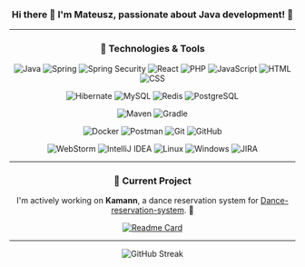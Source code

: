 <div align=center>

### Hi there 👋 I'm Mateusz, passionate about Java development! 🚀

---

### 🔧 Technologies & Tools
![Java](https://img.shields.io/badge/java-orange?style=for-the-badge&logo=openjdk&color=orange)
![Spring](https://img.shields.io/badge/Spring-darkgreen?style=for-the-badge&logo=spring&logoColor=white)
![Spring Security](https://img.shields.io/badge/Spring%20Security-darkgreen?style=for-the-badge&logo=spring-security&logoColor=white)
![React](https://img.shields.io/badge/react-%2320232a.svg?style=for-the-badge&logo=react&logoColor=%2361DAFB)
![PHP](https://img.shields.io/badge/PHP-777BB4?style=for-the-badge&logo=php&logoColor=white)
![JavaScript](https://img.shields.io/badge/JavaScript-F7DF1E?style=for-the-badge&logo=javascript&logoColor=white)
![HTML](https://img.shields.io/badge/HTML5-E34F26?style=for-the-badge&logo=html5&logoColor=white)
![CSS](https://img.shields.io/badge/CSS3-1572B6?style=for-the-badge&logo=css3&logoColor=white)

![Hibernate](https://img.shields.io/badge/Hibernate-59666C?style=for-the-badge&logo=Hibernate)
![MySQL](https://img.shields.io/badge/MySQL-005C84?style=for-the-badge&logo=mysql&logoColor=white)
![Redis](https://img.shields.io/badge/Redis-DC382D?style=for-the-badge&logo=redis&logoColor=white)
![PostgreSQL](https://img.shields.io/badge/PostgreSQL-316192?style=for-the-badge&logo=postgresql&logoColor=white)

![Maven](https://img.shields.io/badge/-Maven-red?style=for-the-badge&logo=apacheMaven)
![Gradle](https://img.shields.io/badge/Gradle-blue?style=for-the-badge&logo=gradle&logoColor=lightblue)

![Docker](https://img.shields.io/badge/-Docker-3f4441?style=for-the-badge&logo=docker)
![Postman](https://img.shields.io/badge/-Postman-3f4441?style=for-the-badge&logo=Postman)
![Git](https://img.shields.io/badge/-Git-3f4441?style=for-the-badge&logo=git)
![GitHub](https://img.shields.io/badge/-GitHub-3f4441?style=for-the-badge&logo=github)

![WebStorm](https://img.shields.io/badge/WebStorm-000000?style=for-the-badge&logo=WebStorm&logoColor=white)
![IntelliJ IDEA](https://img.shields.io/badge/IntelliJ_IDEA-000000.svg?style=for-the-badge&logo=intellij-idea&logoColor=white)
![Linux](https://img.shields.io/badge/Linux-informational?style=for-the-badge&logo=linux&logoColor=white&color=black)
![Windows](https://img.shields.io/badge/Windows-informational?style=for-the-badge&logo=windows11&logoColor=white)
![JIRA](https://img.shields.io/badge/Jira-0052CC?style=for-the-badge&logo=Jira&logoColor=white)

---

### 🔭 Current Project
I'm actively working on **Kamann**, a dance reservation system for [Dance-reservation-system](https://github.com/Dance-reservation-system/Reservation-system). 🚀

[![Readme Card](https://github-readme-stats.vercel.app/api/pin/?username=Dance-reservation-system&repo=Reservation-system&theme=dark&border_color=000000)](https://github.com/Dance-reservation-system/Reservation-system)


---

![GitHub Streak](https://streak-stats.demolab.com?user=Materdelo&theme=dark&hide_border=true&mode=weekly)

</div>